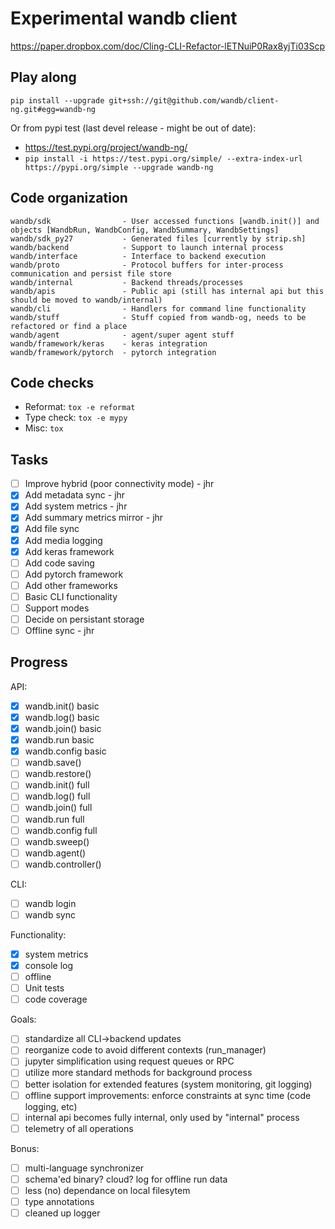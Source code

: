 # Experimental wandb client

https://paper.dropbox.com/doc/Cling-CLI-Refactor-lETNuiP0Rax8yjTi03Scp

## Play along

`pip install --upgrade git+ssh://git@github.com/wandb/client-ng.git#egg=wandb-ng`

Or from pypi test (last devel release - might be out of date):

- https://test.pypi.org/project/wandb-ng/
- `pip install -i https://test.pypi.org/simple/ --extra-index-url https://pypi.org/simple --upgrade wandb-ng`

## Code organization

```
wandb/sdk                - User accessed functions [wandb.init()] and objects [WandbRun, WandbConfig, WandbSummary, WandbSettings]
wandb/sdk_py27           - Generated files [currently by strip.sh]
wandb/backend            - Support to launch internal process
wandb/interface          - Interface to backend execution 
wandb/proto              - Protocol buffers for inter-process communication and persist file store
wandb/internal           - Backend threads/processes
wandb/apis               - Public api (still has internal api but this should be moved to wandb/internal)
wandb/cli                - Handlers for command line functionality
wandb/stuff              - Stuff copied from wandb-og, needs to be refactored or find a place
wandb/agent              - agent/super agent stuff
wandb/framework/keras    - keras integration
wandb/framework/pytorch  - pytorch integration
```

## Code checks

 - Reformat: `tox -e reformat`
 - Type check: `tox -e mypy`
 - Misc: `tox`

## Tasks

 - [ ] Improve hybrid (poor connectivity mode) - jhr
 - [X] Add metadata sync - jhr
 - [X] Add system metrics - jhr
 - [X] Add summary metrics mirror - jhr
 - [x] Add file sync
 - [X] Add media logging
 - [x] Add keras framework
 - [ ] Add code saving
 - [ ] Add pytorch framework
 - [ ] Add other frameworks
 - [ ] Basic CLI functionality
 - [ ] Support modes
 - [ ] Decide on persistant storage
 - [ ] Offline sync - jhr

## Progress

API:
 - [x] wandb.init() basic
 - [x] wandb.log() basic
 - [x] wandb.join() basic
 - [x] wandb.run basic
 - [x] wandb.config basic
 - [ ] wandb.save()
 - [ ] wandb.restore()
 - [ ] wandb.init() full
 - [ ] wandb.log() full
 - [ ] wandb.join() full
 - [ ] wandb.run full
 - [ ] wandb.config full
 - [ ] wandb.sweep()
 - [ ] wandb.agent()
 - [ ] wandb.controller()
 
CLI:
 - [ ] wandb login
 - [ ] wandb sync

Functionality:
 - [X] system metrics
 - [x] console log
 - [ ] offline
 - [ ] Unit tests
 - [ ] code coverage

Goals:
 - [ ] standardize all CLI->backend updates
 - [ ] reorganize code to avoid different contexts (run_manager)
 - [ ] jupyter simplification using request queues or RPC
 - [ ] utilize more standard methods for background process
 - [ ] better isolation for extended features (system monitoring, git logging)
 - [ ] offline support improvements: enforce constraints at sync time (code logging, etc)
 - [ ] internal api becomes fully internal, only used by "internal" process
 - [ ] telemetry of all operations
 
Bonus:
- [ ] multi-language synchronizer
- [ ] schema'ed binary? cloud? log for offline run data
- [ ] less (no) dependance on local filesytem
- [ ] type annotations
- [ ] cleaned up logger
